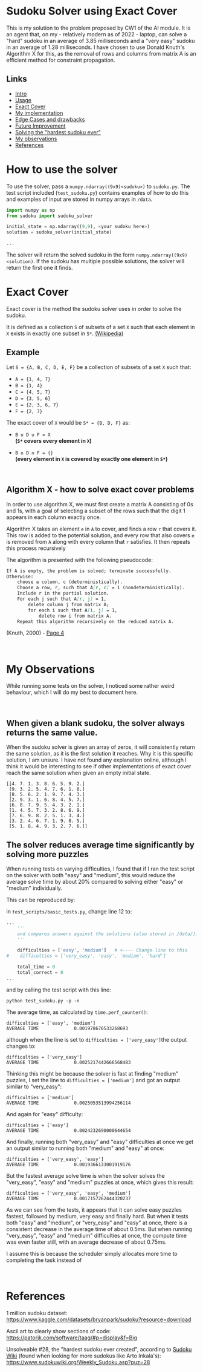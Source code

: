 # <a name="intro"></a>Sudoku Solver using Exact Cover
This is my solution to the problem proposed by CW1 of the AI module. It is an agent that, on my - relatively modern as of 2022 - laptop, can solve a "hard" sudoku in an average of 3.85 milliseconds and a "very easy" sudoku in an average of 1.28 milliseconds. I have chosen to use Donald Knuth's Algorithm X for this, as the removal of rows and columns from matrix A is an efficient method for constraint propagation.


## <a name="links"></a>Links
- [Intro](#intro)
- [Usage](#usage)
- [Exact Cover](#exact_cover)
- [My implementation](#my_implementation)
- [Edge Cases and drawbacks](#edge_cases)
- [Future Improvement](#future_improvement)
- [Solving the "hardest sudoku ever"](#hardest_sudoku)
- [My observations](#observations)
- [References](#references)

# <a name="usage"></a>How to use the solver
To use the solver, pass a `numpy.ndarray((9x9)<sudoku>)` to `sudoku.py`. The test script included (`test_sudoku.py`) contains examples of how to do this and examples of input are stored in numpy arrays in `/data`.

```py
import numpy as np
from sudoku import sudoku_solver

initial_state = np.ndarray((9,9), <your sudoku here>)
solution = sudoku_solver(initial_state)

...
```

The solver will return the solved sudoku in the form  `numpy.ndarray((9x9)<solution)`. If the sudoku has multiple possible solutions, the solver will return the first one it finds.

# <a name="exact_cover"></a>Exact Cover

Exact cover is the method the sudoku solver uses in order to solve the sudoku.

It is defined as a collection `S` of subsets of a set `X` such that each element in `X` exists in exactly one subset in `S*`. [(Wikipedia)](https://wikipedia.org/wiki/Exact_cover?lang=en)

## <a name="exact_cover_example"></a>Example

Let `S = {A, B, C, D, E, F}` be a collection of subsets of a set `X` such that:

- `A = {1, 4, 7}`
- `B = {1, 4}`
- `C = {4, 5, 7}`
- `D = {3, 5, 6}`
- `E = {2, 3, 6, 7}`
- `F = {2, 7}`

The exact cover of `X` would be `S* = {B, D, F}` as:

- ```B ∪ D ∪ F = X```<br /> **(`S*` covers every element in `X`)**

- ```B ∩ D ∩ F = {}``` <br /> **(every element in `X` is covered by exactly one element in `S*`)**

<br />

## <a name="exact_cover_solve"></a>Algorithm X - how to solve exact cover problems

In order to use algorithm X, we must first create a matrix A consisting of 0s and 1s, with a goal of selecting a subset of the rows such that the digit 1 appears in each column exactly once.

Algorithm X takes an element `e` in `A` to cover, and finds a row `r` that covers it. This row is added to the potential solution, and every row that also covers `e` is removed from `A` along with every column that `r` satisfies. It then repeats this process recursively


The algorithm is presented with the following pseudocode:
```md
If A is empty, the problem is solved; terminate successfully.
Otherwise:
    choose a column, c (deterministically).
    Choose a row, r, such that A[r, c] = 1 (nondeterministically).
    Include r in the partial solution.
    For each j such that A[r, j] = 1,
        delete column j from matrix A;
        for each i such that A[i, j] = 1,
            delete row i from matrix A.
    Repeat this algorithm recursively on the reduced matrix A.
```
(Knuth, 2000) - [Page 4](https://www.ocf.berkeley.edu/~jchu/publicportal/sudoku/0011047.pdf)

<br />

# <a name="observations"></a>My Observations

While running some tests on the solver, I noticed some rather weird behaviour, which I will do my best to document here.

<br />

## <a name="observations_1_blank_sudoku"></a>When given a blank sudoku, the solver always returns the same value.

When the sudoku solver is given an array of zeros, it will consistently return the same solution, as it is the first solution it reaches.
Why it is this specific solution, I am unsure. I have not found any explanation online, although I think it would be interesting to see if other implementations of exact cover reach the same solution when given an empty initial state.

```
[[4. 7. 1. 3. 8. 6. 5. 9. 2.]
 [9. 3. 2. 5. 4. 7. 6. 1. 8.]
 [8. 5. 6. 2. 1. 9. 7. 4. 3.]
 [2. 9. 3. 1. 6. 8. 4. 5. 7.]
 [6. 8. 7. 9. 5. 4. 3. 2. 1.]
 [1. 4. 5. 7. 3. 2. 8. 6. 9.]
 [7. 6. 9. 8. 2. 5. 1. 3. 4.]
 [3. 2. 4. 6. 7. 1. 9. 8. 5.]
 [5. 1. 8. 4. 9. 3. 2. 7. 6.]]
```

## <a name="observations_2_v_easy_not_easiest"></a>The solver reduces average time significantly by solving more puzzles
When running tests on varying difficulties, I found that if I ran the test script on the solver with both "easy" and "medium", this would reduce the average solve time by about 20% compared to solving either "easy" or "medium" individually.

This can be reproduced by:

in `test_scripts/basic_tests.py`, change line 12 to:
```py
...
    '''
    and compares answers against the solutions (also stored in /data/).
    '''

    difficulties = ['easy', 'medium']   # <---- Change line to this
#    difficulties = ['very_easy', 'easy', 'medium', 'hard']

    total_time = 0
    total_correct = 0
...
```
and by calling the test script with this line:
```
python test_sudoku.py -p -n
```
The average time, as calculated by `time.perf_counter()`:
```
difficulties = ['easy', 'medium']
AVERAGE TIME             0.001978670533268693
```
although when the line is set to `difficulties = ['very_easy']`the output changes to:
```
difficulties = ['very_easy']
AVERAGE TIME             0.0025217442666568483
```
Thinking this might be because the solver is fast at finding "medium" puzzles, I set the line to `difficulties = ['medium']` and got an output similar to "very_easy":

```
difficulties = ['medium']
AVERAGE TIME             0.0025053513994256114
```
And again for "easy" difficulty:
```
difficulties = ['easy']
AVERAGE TIME             0.0024232690000644654
```
And finally, running both "very_easy" and "easy" difficulties at once we get an output similar to running both "medium" and "easy" at once:
```
difficulties = ['very_easy', 'easy']
AVERAGE TIME             0.0019366133001919176
```
But the fastest average solve time is when the solver solves the "very_easy", "easy" and "medium" puzzles at once, which gives this result:
```
difficulties = ['very_easy', 'easy', 'medium']
AVERAGE TIME             0.0017157262444320237
```

As we can see from the tests, it appears that it can solve easy puzzles fastest, followed by medium, very easy and finally hard. But when it tests both "easy" and "medium", or "very_easy" and "easy" at once, there is a consistent decrease in the average time of about 0.5ms. But when running "very_easy", "easy" and "medium" difficulties at once, the compute time was even faster still, with an average decrease of about 0.75ms.

I assume this is because the scheduler simply allocates more time to completing the task instead of

<br />

# <a name="references"></a>References
1 million sudoku dataset: https://www.kaggle.com/datasets/bryanpark/sudoku?resource=download

Ascii art to clearly show sections of code: https://patorjk.com/software/taag/#p=display&f=Big

Unsolveable #28, the "hardest sudoku ever created", according to [Sudoku Wiki](https://www.sudokuwiki.org/Arto_Inkala_Sudoku) (found when looking for more sudokus like Arto Inkala's): https://www.sudokuwiki.org/Weekly_Sudoku.asp?puz=28
